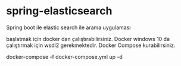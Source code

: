 # spring-elasticsearch
Spring boot ile elastic search ile arama uygulaması

başlatmak için docker dan çalıştırabilirsiniz.
Docker windows 10 da çalıştırmak için wsdl2 gerekmektedir. Docker Compose kurabilirsiniz.

docker-compose -f docker-compose.yml up -d
